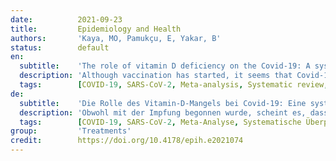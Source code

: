 ```yaml
---
date:          2021-09-23
title:         Epidemiology and Health
authors:       'Kaya, MO, Pamukçu, E, Yakar, B'
status:        default
en:
  subtitle:    'The role of vitamin D deficiency on the Covid-19: A systematic review and meta-analysis of observational studies'
  description: 'Although vaccination has started, it seems that Covid-19 will continue to threaten public health for a long time. Therefore, in addition to the vaccine, the use of supplements to support the immune system may also be important. The main purpose of this study is to indicate the possible effect of low serum vitamin D (25(OH)D<20 ng/mL or 50nmol/L) on the Covid-19 infection and outcomes. To accomplish our objectives, we searched on Google Scholar, PubMed, Scopus, Web of Science, and ScienceDirect databases without any language restrictions for articles between 01.01.2020 and 15.12.2020. We performed three meta-analyses to combine the OR values by paying attention to laboratory measurement units for vitamin D and the measured serum 25(OH)D level. 23 eligible studies involving the relationship between vitamin D and Covid-19 infection/outcomes were identified (n=206861). We applied three meta-analyses called D-CIMA, D-CSMA and D-CMMA for Covid-19 infection, severity, and mortality, respectively. According to obtained result from D-CIMA, one which has low serum vitamin D are 1.64 times (95%CI=[1.32-2.04],p<0.001) more likely to get Covid-19 infection. In D-CSMA, we found that people with the serum 25(OH)D level below 20ng/mL or 50nmol/L have 2.58 times (95%CI=[1.28-5.19],p=0.008) more likely to risk having severe Covid-19. We obtained from D-CMMA that low vitamin D level has no effect on Covid-19 mortality (OR=2.42 95%CI=[0.73-8.04],p=0.148). Vitamin D deficiency increases the risk of Covid-19 infection and the potential for the severity of the disease. Therefore, vitamin D supplements should be added to prevention and treatment protocols for Covid-19 disease.'
  tags:        [COVID-19, SARS-CoV-2, Meta-analysis, Systematic review, Vitamin D-deficiency]
de:
  subtitle:    'Die Rolle des Vitamin-D-Mangels bei Covid-19: Eine systematische Überprüfung und Meta-Analyse von Beobachtungsstudien'
  description: 'Obwohl mit der Impfung begonnen wurde, scheint es, dass Covid-19 die öffentliche Gesundheit noch lange Zeit bedrohen wird. Daher könnte neben dem Impfstoff auch die Verwendung von Ergänzungsmitteln zur Unterstützung des Immunsystems wichtig sein. Das Hauptziel dieser Studie ist, die möglichen Auswirkungen eines niedrigen Serum-Vitamin-D-Spiegels (25(OH)D<20 ng/mL oder 50nmol/L) auf die Covid-19-Infektion und deren Folgen aufzuzeigen. Um unsere Ziele zu erreichen, suchten wir in den Datenbanken Google Scholar, PubMed, Scopus, Web of Science und ScienceDirect ohne sprachliche Einschränkungen nach Artikeln zwischen dem 01.01.2020 und dem 15.12.2020. Wir führten drei Meta-Analysen durch, um die OR-Werte zu kombinieren, wobei wir die Labormesseinheiten für Vitamin D und den gemessenen 25(OH)D-Serumspiegel berücksichtigten. 23 in Frage kommende Studien wurden identifiziert, die sich mit dem Zusammenhang zwischen Vitamin D und Covid-19-Infektionen oder Ergebnissen befassten (n=206861). Wir haben drei Meta-Analysen, D-CIMA, D-CSMA und D-CMMA, für die Covid-19-Infektion, den Schweregrad oder die Mortalität durchgeführt. Nach den Ergebnissen der D-CIMA ist die Wahrscheinlichkeit einer Covid-19-Infektion bei Personen mit niedrigem Serum-Vitamin D um das 1,64-fache (95%CI=[1,32-2,04], p<0,001) erhöht. In D-CSMA fanden wir heraus, dass Personen mit einem Serum 25(OH)D-Spiegel unter 20ng/mL oder 50nmol/L ein 2,58-faches (95%CI=[1,28-5,19],p=0,008) Risiko für eine schwere Covid-19-Infektion haben. Die D-CMMA-Studie ergab, dass ein niedriger Vitamin-D-Spiegel keinen Einfluss auf die Covid-19-Mortalität hat (OR=2,42 95%CI=[0,73-8,04],p=0,148). Ein Vitamin-D-Mangel erhöht das Risiko einer Covid-19-Infektion und möglicherweise auch den Schweregrad der Erkrankung. Daher sollten Vitamin-D-Ergänzungen in die Präventions- und Behandlungsprotokolle für die Covid-19-Krankheit aufgenommen werden.' 
  tags:        [COVID-19, SARS-CoV-2, Meta-Analyse, Systematische Überprüfung, Vitamin D-Mangel]
group:         'Treatments'
credit:        https://doi.org/10.4178/epih.e2021074
---
```

